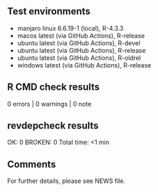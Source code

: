 ## Test environments

* manjaro linux 6.6.19-1 (local), R-4.3.3
* macos latest (via GitHub Actions), R-release
* ubuntu latest (via GitHub Actions), R-devel
* ubuntu latest (via GitHub Actions), R-release
* ubuntu latest (via GitHub Actions), R-oldrel
* windows latest (via GitHub Actions), R-release


## R CMD check results

0 errors | 0 warnings | 0 note


## revdepcheck results

OK: 0
BROKEN: 0
Total time: <1 min


## Comments

For further details, please see NEWS file.
